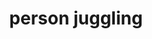 ---
layout: people&body
title: person juggling
emoji: person_juggling
permalink: 🤹.html
image: assets/img/3moji/person_juggling.png
---